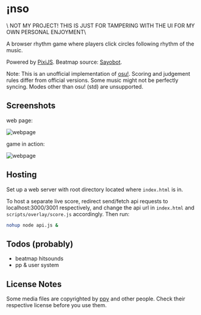# ¡nso

\\ NOT MY PROJECT! THIS IS JUST FOR TAMPERING WITH THE UI FOR MY OWN PERSONAL ENJOYMENT\\

A browser rhythm game where players click circles following rhythm of the music.

Powered by [PixiJS](https://www.pixijs.com). Beatmap source: [Sayobot](https://osu.sayobot.cn).

Note: This is an unofficial implementation of [osu!](https://osu.ppy.sh). Scoring and judgement rules differ from official versions. Some music might not be perfectly syncing. Modes other than osu! (std) are unsupported.

## Screenshots

web page:

![webpage](screenshots/page3.jpg)

game in action:

![webpage](screenshots/clip3.gif)

## Hosting

Set up a web server with root directory located where `index.html` is in.

To host a separate live score, redirect send/fetch api requests to localhost:3000/3001 respectively, and change the api url in `index.html` and `scripts/overlay/score.js` accordingly. Then run:

```bash
nohup node api.js &
```

## Todos (probably)

- beatmap hitsounds
- pp & user system

## License Notes

Some media files are copyrighted by [ppy](https://github.com/ppy/) and other people. Check their respective license before you use them.
